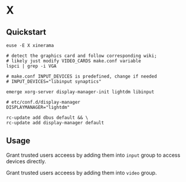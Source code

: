 # X

## Quickstart

```
euse -E X xinerama
```

```
# detect the graphics card and follow corresponding wiki;
# likely just modify VIDEO_CARDS make.conf variable
lspci | grep -i VGA
```

```
# make.conf INPUT_DEVICES is predefined, change if needed
# INPUT_DEVICES="libinput synaptics"
```

```
emerge xorg-server display-manager-init lightdm libinput
```

```
# etc/conf.d/display-manager
DISPLAYMANAGER="lightdm"
```

```
rc-update add dbus default && \
rc-update add display-manager default
```

## Usage

Grant trusted users acceess by adding them into `input` group to access devices directly.

Grant trusted users acceess by adding them into `video` group.
